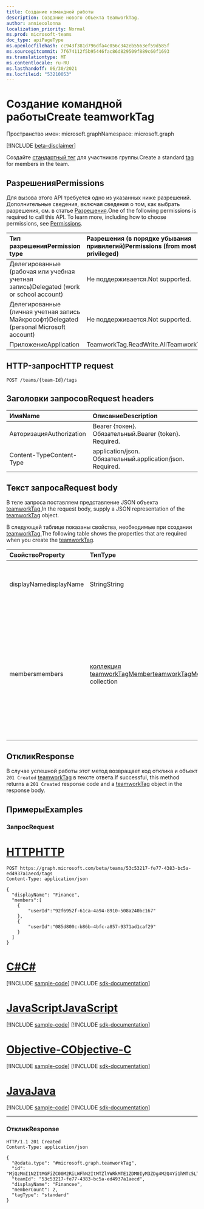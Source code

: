 ```yaml
---
title: Создание командной работы
description: Создание нового объекта teamworkTag.
author: anniecolonna
localization_priority: Normal
ms.prod: microsoft-teams
doc_type: apiPageType
ms.openlocfilehash: cc943f381d796dfa4c056c342eb5563ef59d585f
ms.sourcegitcommit: 7f674112f5b95446fac86d829509f889c60f1693
ms.translationtype: MT
ms.contentlocale: ru-RU
ms.lasthandoff: 06/30/2021
ms.locfileid: "53210053"
---
```

# <a name="create-teamworktag"></a><span data-ttu-id="3003e-103">Создание командной работы</span><span class="sxs-lookup"><span data-stu-id="3003e-103">Create teamworkTag</span></span>
<span data-ttu-id="3003e-104">Пространство имен: microsoft.graph</span><span class="sxs-lookup"><span data-stu-id="3003e-104">Namespace: microsoft.graph</span></span>

[!INCLUDE [beta-disclaimer](../../includes/beta-disclaimer.md)]

<span data-ttu-id="3003e-105">Создайте [стандартный тег](../resources/teamworktag.md) для участников группы.</span><span class="sxs-lookup"><span data-stu-id="3003e-105">Create a standard [tag](../resources/teamworktag.md) for members in the team.</span></span> 

## <a name="permissions"></a><span data-ttu-id="3003e-106">Разрешения</span><span class="sxs-lookup"><span data-stu-id="3003e-106">Permissions</span></span>
<span data-ttu-id="3003e-p101">Для вызова этого API требуется одно из указанных ниже разрешений. Дополнительные сведения, включая сведения о том, как выбрать разрешения, см. в статье [Разрешения](/graph/permissions-reference).</span><span class="sxs-lookup"><span data-stu-id="3003e-p101">One of the following permissions is required to call this API. To learn more, including how to choose permissions, see [Permissions](/graph/permissions-reference).</span></span>

|<span data-ttu-id="3003e-109">Тип разрешения</span><span class="sxs-lookup"><span data-stu-id="3003e-109">Permission type</span></span>|<span data-ttu-id="3003e-110">Разрешения (в порядке убывания привилегий)</span><span class="sxs-lookup"><span data-stu-id="3003e-110">Permissions (from most to least privileged)</span></span>|
|:---|:---|
|<span data-ttu-id="3003e-111">Делегированные (рабочая или учебная учетная запись)</span><span class="sxs-lookup"><span data-stu-id="3003e-111">Delegated (work or school account)</span></span>|<span data-ttu-id="3003e-112">Не поддерживается.</span><span class="sxs-lookup"><span data-stu-id="3003e-112">Not supported.</span></span>|
|<span data-ttu-id="3003e-113">Делегированные (личная учетная запись Майкрософт)</span><span class="sxs-lookup"><span data-stu-id="3003e-113">Delegated (personal Microsoft account)</span></span>|<span data-ttu-id="3003e-114">Не поддерживается.</span><span class="sxs-lookup"><span data-stu-id="3003e-114">Not supported.</span></span>|
|<span data-ttu-id="3003e-115">Приложение</span><span class="sxs-lookup"><span data-stu-id="3003e-115">Application</span></span>|<span data-ttu-id="3003e-116">TeamworkTag.ReadWrite.All</span><span class="sxs-lookup"><span data-stu-id="3003e-116">TeamworkTag.ReadWrite.All</span></span>|

## <a name="http-request"></a><span data-ttu-id="3003e-117">HTTP-запрос</span><span class="sxs-lookup"><span data-stu-id="3003e-117">HTTP request</span></span>

<!-- {
  "blockType": "ignored"
}
-->
``` http
POST /teams/{team-Id}/tags
```

## <a name="request-headers"></a><span data-ttu-id="3003e-118">Заголовки запросов</span><span class="sxs-lookup"><span data-stu-id="3003e-118">Request headers</span></span>
|<span data-ttu-id="3003e-119">Имя</span><span class="sxs-lookup"><span data-stu-id="3003e-119">Name</span></span>|<span data-ttu-id="3003e-120">Описание</span><span class="sxs-lookup"><span data-stu-id="3003e-120">Description</span></span>|
|:---|:---|
|<span data-ttu-id="3003e-121">Авторизация</span><span class="sxs-lookup"><span data-stu-id="3003e-121">Authorization</span></span>|<span data-ttu-id="3003e-p102">Bearer {токен}. Обязательный.</span><span class="sxs-lookup"><span data-stu-id="3003e-p102">Bearer {token}. Required.</span></span>|
|<span data-ttu-id="3003e-124">Content-Type</span><span class="sxs-lookup"><span data-stu-id="3003e-124">Content-Type</span></span>|<span data-ttu-id="3003e-p103">application/json. Обязательный.</span><span class="sxs-lookup"><span data-stu-id="3003e-p103">application/json. Required.</span></span>|

## <a name="request-body"></a><span data-ttu-id="3003e-127">Текст запроса</span><span class="sxs-lookup"><span data-stu-id="3003e-127">Request body</span></span>
<span data-ttu-id="3003e-128">В теле запроса поставляем представление JSON объекта [teamworkTag.](../resources/teamworktag.md)</span><span class="sxs-lookup"><span data-stu-id="3003e-128">In the request body, supply a JSON representation of the [teamworkTag](../resources/teamworktag.md) object.</span></span>

<span data-ttu-id="3003e-129">В следующей таблице показаны свойства, необходимые при создании [teamworkTag.](../resources/teamworktag.md)</span><span class="sxs-lookup"><span data-stu-id="3003e-129">The following table shows the properties that are required when you create the [teamworkTag](../resources/teamworktag.md).</span></span>

|<span data-ttu-id="3003e-130">Свойство</span><span class="sxs-lookup"><span data-stu-id="3003e-130">Property</span></span>|<span data-ttu-id="3003e-131">Тип</span><span class="sxs-lookup"><span data-stu-id="3003e-131">Type</span></span>|<span data-ttu-id="3003e-132">Описание</span><span class="sxs-lookup"><span data-stu-id="3003e-132">Description</span></span>|
|:---|:---|:---|
|<span data-ttu-id="3003e-133">displayName</span><span class="sxs-lookup"><span data-stu-id="3003e-133">displayName</span></span>|<span data-ttu-id="3003e-134">String</span><span class="sxs-lookup"><span data-stu-id="3003e-134">String</span></span>|<span data-ttu-id="3003e-135">Имя тега.</span><span class="sxs-lookup"><span data-stu-id="3003e-135">Name of the tag.</span></span> <span data-ttu-id="3003e-136">Значение не может быть больше 40 символов.</span><span class="sxs-lookup"><span data-stu-id="3003e-136">The value can't be more than 40 characters.</span></span>|
|<span data-ttu-id="3003e-137">members</span><span class="sxs-lookup"><span data-stu-id="3003e-137">members</span></span>| <span data-ttu-id="3003e-138">[коллекция teamworkTagMember](../resources/teamworktagmember.md)</span><span class="sxs-lookup"><span data-stu-id="3003e-138">[teamworkTagMember](../resources/teamworktagmember.md) collection</span></span> |<span data-ttu-id="3003e-139">Члены группы, добавленные в тег.</span><span class="sxs-lookup"><span data-stu-id="3003e-139">Members of the team to add to the tag.</span></span> <span data-ttu-id="3003e-140">Установите свойство идентификатора пользователя каждого участника.</span><span class="sxs-lookup"><span data-stu-id="3003e-140">Set the user identifier property of each member.</span></span> <span data-ttu-id="3003e-141">Количество участников не должно быть больше 25.</span><span class="sxs-lookup"><span data-stu-id="3003e-141">Members count shouldn't be more than 25.</span></span>|



## <a name="response"></a><span data-ttu-id="3003e-142">Отклик</span><span class="sxs-lookup"><span data-stu-id="3003e-142">Response</span></span>

<span data-ttu-id="3003e-143">В случае успешной работы этот метод возвращает код отклика и объект `201 Created` [teamworkTag](../resources/teamworktag.md) в тексте ответа.</span><span class="sxs-lookup"><span data-stu-id="3003e-143">If successful, this method returns a `201 Created` response code and a [teamworkTag](../resources/teamworktag.md) object in the response body.</span></span>

## <a name="examples"></a><span data-ttu-id="3003e-144">Примеры</span><span class="sxs-lookup"><span data-stu-id="3003e-144">Examples</span></span>

### <a name="request"></a><span data-ttu-id="3003e-145">Запрос</span><span class="sxs-lookup"><span data-stu-id="3003e-145">Request</span></span>


# <a name="http"></a>[<span data-ttu-id="3003e-146">HTTP</span><span class="sxs-lookup"><span data-stu-id="3003e-146">HTTP</span></span>](#tab/http)
<!-- {
  "blockType": "request",
  "name": "create_teamworktag_from"
}
-->
``` http
POST https://graph.microsoft.com/beta/teams/53c53217-fe77-4383-bc5a-ed4937a1aecd/tags
Content-Type: application/json

{
  "displayName": "Finance",
  "members":[
    {
        "userId":"92f6952f-61ca-4a94-8910-508a240bc167"
    },
    {
        "userId":"085d800c-b86b-4bfc-a857-9371ad1caf29"
    }
  ]
}
```
# <a name="c"></a>[<span data-ttu-id="3003e-147">C#</span><span class="sxs-lookup"><span data-stu-id="3003e-147">C#</span></span>](#tab/csharp)
[!INCLUDE [sample-code](../includes/snippets/csharp/create-teamworktag-from-csharp-snippets.md)]
[!INCLUDE [sdk-documentation](../includes/snippets/snippets-sdk-documentation-link.md)]

# <a name="javascript"></a>[<span data-ttu-id="3003e-148">JavaScript</span><span class="sxs-lookup"><span data-stu-id="3003e-148">JavaScript</span></span>](#tab/javascript)
[!INCLUDE [sample-code](../includes/snippets/javascript/create-teamworktag-from-javascript-snippets.md)]
[!INCLUDE [sdk-documentation](../includes/snippets/snippets-sdk-documentation-link.md)]

# <a name="objective-c"></a>[<span data-ttu-id="3003e-149">Objective-C</span><span class="sxs-lookup"><span data-stu-id="3003e-149">Objective-C</span></span>](#tab/objc)
[!INCLUDE [sample-code](../includes/snippets/objc/create-teamworktag-from-objc-snippets.md)]
[!INCLUDE [sdk-documentation](../includes/snippets/snippets-sdk-documentation-link.md)]

# <a name="java"></a>[<span data-ttu-id="3003e-150">Java</span><span class="sxs-lookup"><span data-stu-id="3003e-150">Java</span></span>](#tab/java)
[!INCLUDE [sample-code](../includes/snippets/java/create-teamworktag-from-java-snippets.md)]
[!INCLUDE [sdk-documentation](../includes/snippets/snippets-sdk-documentation-link.md)]

---



### <a name="response"></a><span data-ttu-id="3003e-151">Отклик</span><span class="sxs-lookup"><span data-stu-id="3003e-151">Response</span></span>

<!-- {
  "blockType": "response",
  "truncated": true,
  "@odata.type": "microsoft.graph.teamworkTag"
}
-->
``` http
HTTP/1.1 201 Created
Content-Type: application/json

{
  "@odata.type": "#microsoft.graph.teamworkTag",
  "id": "MjQzMmI1N2ItMGFiZC00M2RiLWFhN2ItMTZlYWRkMTE1ZDM0IyM3ZDg4M2Q4Yi1hMTc5LTRkZDctOTNiMy1hOGQzZGUxYTIxMmUjI3RhY29VSjN2RGk==",
  "teamId": "53c53217-fe77-4383-bc5a-ed4937a1aecd",
  "displayName": "Financee",
  "memberCount": 2,
  "tagType": "standard"
}
```

